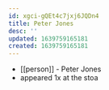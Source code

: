 ```yaml
---
id: xgci-gQEt4c7jxj6JQDn4
title: Peter Jones
desc: ''
updated: 1639759165181
created: 1639759165181
---
```



- [[person]] - Peter Jones
- appeared 1x at the stoa
